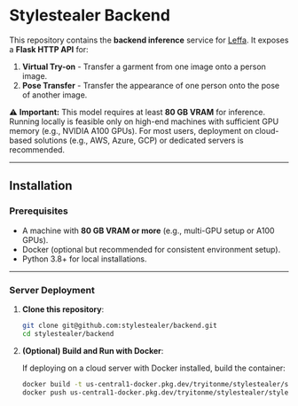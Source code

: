 
# Stylestealer Backend

This repository contains the **backend inference** service for [Leffa](https://huggingface.co/spaces/franciszzj/Leffa). It exposes a **Flask HTTP API** for:

1. **Virtual Try-on** - Transfer a garment from one image onto a person image.  
2. **Pose Transfer** - Transfer the appearance of one person onto the pose of another image.

⚠️ **Important:** This model requires at least **80 GB VRAM** for inference. Running locally is feasible only on high-end machines with sufficient GPU memory (e.g., NVIDIA A100 GPUs). For most users, deployment on cloud-based solutions (e.g., AWS, Azure, GCP) or dedicated servers is recommended.

---

## Installation

### Prerequisites

- A machine with **80 GB VRAM or more** (e.g., multi-GPU setup or A100 GPUs).  
- Docker (optional but recommended for consistent environment setup).
- Python 3.8+ for local installations.

---

### Server Deployment

1. **Clone this repository**:

   ```bash
   git clone git@github.com:stylestealer/backend.git
   cd stylestealer/backend
   ```

2. **(Optional) Build and Run with Docker**:

   If deploying on a cloud server with Docker installed, build the container:

   ```bash
   docker build -t us-central1-docker.pkg.dev/tryitonme/stylestealer/stylestealer-backend:latest .
   docker push us-central1-docker.pkg.dev/tryitonme/stylestealer/stylestealer-backend:latest
   ```
